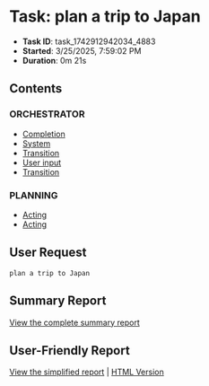 # Task: plan a trip to Japan

- **Task ID**: task_1742912942034_4883
- **Started**: 3/25/2025, 7:59:02 PM
- **Duration**: 0m 21s

## Contents

### ORCHESTRATOR

- [Completion](00_orchestrator/001_completion/completion.md)
- [System](00_orchestrator/001_system/system.md)
- [Transition](00_orchestrator/001_transition/transition.md)
- [User input](00_orchestrator/001_user_input/user_request.md)
- [Transition](00_orchestrator/002_transition/transition.md)

### PLANNING

- [Acting](01_planning/001_acting/action.md)
- [Acting](01_planning/002_acting/action.md)


## User Request

```
plan a trip to Japan
```

## Summary Report

[View the complete summary report](report/summary.md)

## User-Friendly Report

[View the simplified report](user-report/summary.md) | [HTML Version](user-report/summary.html)
